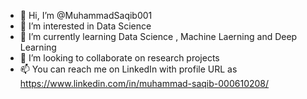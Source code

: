 - 👋 Hi, I’m @MuhammadSaqib001
- 👀 I’m interested in Data Science
- 🌱 I’m currently learning Data Science , Machine Laerning and Deep Learning
- 💞️ I’m looking to collaborate on research projects
- 📫 You can reach me on LinkedIn with profile URL as https://www.linkedin.com/in/muhammad-saqib-000610208/

<!---
MuhammadSaqib001/MuhammadSaqib001 is a ✨ special ✨ repository because its `README.md` (this file) appears on your GitHub profile.
You can click the Preview link to take a look at your changes.
--->
